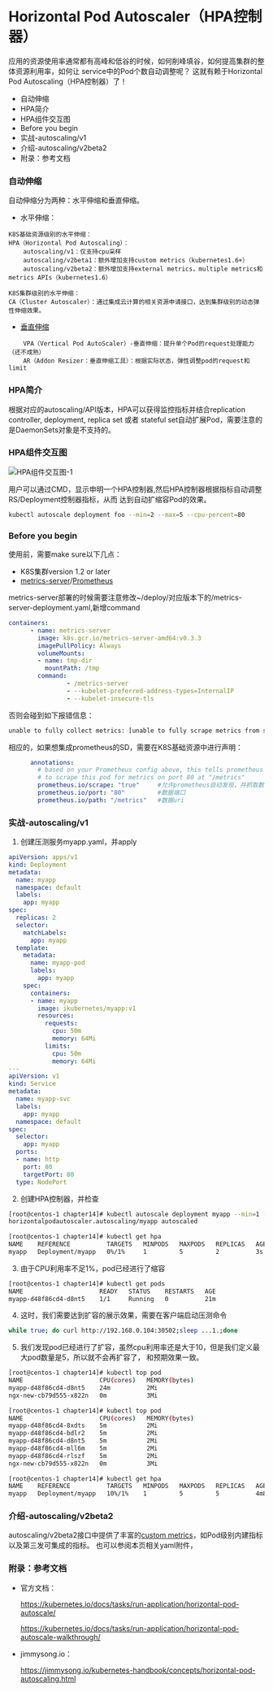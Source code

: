 # Horizontal Pod Autoscaler（HPA控制器）

应用的资源使用率通常都有高峰和低谷的时候，如何削峰填谷，如何提高集群的整体资源利用率，如何让
service中的Pod个数自动调整呢？
这就有赖于Horizontal Pod Autoscaling（HPA控制器）了！

- 自动伸缩
- HPA简介
- HPA组件交互图
- Before you begin
- 实战-autoscaling/v1
- 介绍-autoscaling/v2beta2
- 附录：参考文档


### 自动伸缩

自动伸缩分为两种：水平伸缩和垂直伸缩。

- 水平伸缩：
```text
K8S基础资源级别的水平伸缩：
HPA（Horizontal Pod Autoscaling）：
    autoscaling/v1：仅支持cpu采样
    autoscaling/v2beta1：额外增加支持custom metrics（kubernetes1.6+）
    autoscaling/v2beta2：额外增加支持external metrics，multiple metrics和metrics APIs（kubernetes1.6）
```
```text
K8S集群级别的水平伸缩：
CA（Cluster Autoscaler）：通过集成云计算的相关资源申请接口，达到集群级别的动态弹性伸缩效果。

```

- [垂直伸缩](https://github.com/kubernetes/community/blob/master/contributors/design-proposals/autoscaling/vertical-pod-autoscaler.md)
```text
    VPA（Vertical Pod AutoScaler）-垂直伸缩：提升单个Pod的request处理能力（还不成熟）
    AR（Addon Resizer：垂直伸缩工具）：根据实际状态，弹性调整pod的request和limit

```    

### HPA简介

根据对应的autoscaling/API版本，HPA可以获得监控指标并结合replication controller, deployment, replica set 
或者 stateful set自动扩展Pod，需要注意的是DaemonSets对象是不支持的。


### HPA组件交互图

![HPA组件交互图-1](https://github.com/Aaron1989/CloudNativeNotes/blob/master/Kubernetes/25.HPA%E6%8E%A7%E5%88%B6%E5%99%A8/HPA.png)

用户可以通过CMD，显示申明一个HPA控制器,然后HPA控制器根据指标自动调整RS/Deployment控制器指标，从而
达到自动扩缩容Pod的效果。
```bash
kubectl autoscale deployment foo --min=2 --max=5 --cpu-percent=80

```

### Before you begin
使用前，需要make sure以下几点：

- K8S集群version 1.2 or later
- [metrics-server](https://github.com/kubernetes-sigs/metrics-server)/[Prometheus](https://github.com/coreos/prometheus-operator)

metrics-server部署的时候需要注意修改~/deploy/对应版本下的/metrics-server-deployment.yaml,新增command
```yaml
containers:
      - name: metrics-server
        image: k8s.gcr.io/metrics-server-amd64:v0.3.3
        imagePullPolicy: Always
        volumeMounts:
        - name: tmp-dir
          mountPath: /tmp
        command:
                - /metrics-server
                - --kubelet-preferred-address-types=InternalIP
                - --kubelet-insecure-tls
```

否则会碰到如下报错信息：
```bash
unable to fully collect metrics: [unable to fully scrape metrics from source kubelet_summary:mywork: unable to fetch metrics from Kubelet mywork (mywork): Get https://mywork:10250/stats/summary/: dial tcp: i/o timeout, unable to fully scrape metrics from source kubelet_summary:marktest: unable to fetch metrics from Kubelet marktest (marktest): Get https://marktest:10250/stats/summary/: dial tcp: i/o timeout]
```
相应的，如果想集成prometheus的SD，需要在K8S基础资源中进行声明：
```yaml
      annotations:
        # based on your Prometheus config above, this tells prometheus
        # to scrape this pod for metrics on port 80 at "/metrics"
        prometheus.io/scrape: "true"     #允许prometheus自动发现，并抓取数据
        prometheus.io/port: "80"         #数据端口
        prometheus.io/path: "/metrics"   #数据uri

```
### 实战-autoscaling/v1

1) 创建压测服务myapp.yaml，并apply

```yaml
apiVersion: apps/v1
kind: Deployment
metadata:
  name: myapp
  namespace: default
  labels:
    app: myapp
spec:
  replicas: 2
  selector:
    matchLabels:
      app: myapp
  template:
    metadata:
      name: myapp-pod
      labels:
        app: myapp
    spec:
      containers:
      - name: myapp
        image: ikubernetes/myapp:v1
        resources:
          requests:
            cpu: 50m
            memory: 64Mi
          limits:
            cpu: 50m
            memory: 64Mi
---
apiVersion: v1
kind: Service
metadata:
  name: myapp-svc
  labels:
    app: myapp
  namespace: default
spec:
  selector:
    app: myapp
  ports:
  - name: http
    port: 80
    targetPort: 80
  type: NodePort
```
2) 创建HPA控制器，并检查
```bash
[root@centos-1 chapter14]# kubectl autoscale deployment myapp --min=1 --max=5 --cpu-percent=1
horizontalpodautoscaler.autoscaling/myapp autoscaled
    
[root@centos-1 chapter14]# kubectl get hpa
NAME    REFERENCE          TARGETS   MINPODS   MAXPODS   REPLICAS   AGE
myapp   Deployment/myapp   0%/1%     1         5         2          3s
```

3) 由于CPU利用率不足1%，pod已经进行了缩容
```bash
[root@centos-1 chapter14]# kubectl get pods
NAME                     READY   STATUS    RESTARTS   AGE
myapp-d48f86cd4-d8nt5    1/1     Running   0          21m

```
4) 这时，我们需要达到扩容的展示效果，需要在客户端启动压测命令
```bash
while true; do curl http://192.168.0.104:30502;sleep ...1.;done
```

5) 我们发现pod已经进行了扩容，虽然cpu利用率还是大于10，但是我们定义最大pod数量是5，所以就不会再扩容了，
和预期效果一致。
```bash
[root@centos-1 chapter14]# kubectl top pod
NAME                     CPU(cores)   MEMORY(bytes)   
myapp-d48f86cd4-d8nt5    24m          2Mi             
ngx-new-cb79d555-x822n   0m           3Mi  
               
[root@centos-1 chapter14]# kubectl top pod
NAME                     CPU(cores)   MEMORY(bytes)   
myapp-d48f86cd4-8xdts    5m           2Mi             
myapp-d48f86cd4-bdlr2    5m           2Mi             
myapp-d48f86cd4-d8nt5    5m           2Mi             
myapp-d48f86cd4-mll6m    5m           2Mi             
myapp-d48f86cd4-rlszf    5m           2Mi             
ngx-new-cb79d555-x822n   0m           3Mi 
                
[root@centos-1 chapter14]# kubectl get hpa
NAME    REFERENCE          TARGETS   MINPODS   MAXPODS   REPLICAS   AGE
myapp   Deployment/myapp   10%/1%    1         5         5          4m8s
```

### 介绍-autoscaling/v2beta2

autoscaling/v2beta2接口中提供了丰富的[custom metrics](https://v1-16.docs.kubernetes.io/docs/tasks/run-application/horizontal-pod-autoscale-walkthrough/)，如Pod级别内建指标以及第三发可集成的指标。
也可以参阅本页相关yaml附件，


### 附录：参考文档

* 官方文档：

    https://kubernetes.io/docs/tasks/run-application/horizontal-pod-autoscale/

    https://kubernetes.io/docs/tasks/run-application/horizontal-pod-autoscale-walkthrough/
    

* jimmysong.io：

    https://jimmysong.io/kubernetes-handbook/concepts/horizontal-pod-autoscaling.html